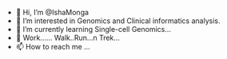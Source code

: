 - 👋 Hi, I’m @IshaMonga
- 👀 I’m interested in Genomics and Clinical informatics analysis.
- 🌱 I’m currently learning Single-cell Genomics...
- 💞️ Work...... Walk..Run...n Trek...
- 📫 How to reach me ...

<!---
IshaMonga/IshaMonga is a ✨ special ✨ repository because its `README.md` (this file) appears on your GitHub profile.
You can click the Preview link to take a look at your changes.
--->
